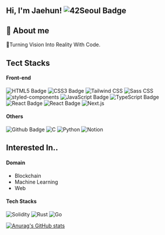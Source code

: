 ## Hi, I'm Jaehun! ![42Seoul Badge](https://img.shields.io/badge/42Seoul-000000?style=flat&logo=42&logoColor=white)
## 💬 About me
 🚀Turning Vision Into Reality With Code.

## Tect Stacks
#### Front-end
![HTML5 Badge](https://img.shields.io/badge/HTML5-E34F26?style=flat&logo=HTML5&logoColor=ffffff)
![CSS3 Badge](https://img.shields.io/badge/CSS3-1572B6?style=flat&logo=CSS3&logoColor=ffffff)
![Tailwind CSS](https://img.shields.io/badge/TailwindCSS-61DAFB?style=flat&logo=TailwindCSS&logoColor=ffffff)
![Sass CSS](https://img.shields.io/badge/Sass-CC6699?style=flat&logo=Sass&logoColor=ffffff)
![styled-components](https://img.shields.io/badge/styledcomponents-DB7093?style=flat&logo=styledcomponents&logoColor=ffffff)
![JavaScript Badge](https://img.shields.io/badge/JavaScript-F7DF1E?style=flat&logo=JavaScript&logoColor=ffffff)
![TypeScript Badge](https://img.shields.io/badge/TypeScript-3178C6?style=flat&logo=TypeScript&logoColor=ffffff)
![React Badge](https://img.shields.io/badge/React-61DAFB?style=flat&logo=React&logoColor=ffffff)
![React Badge](https://img.shields.io/badge/Reactt-61DAFB?style=flat&logo=React&logoColor=ffffff)
![Next.js](https://img.shields.io/badge/Next.js-000000?style=flat&logo=nextdotjs&logoColor=ffffff)

#### Others
![Github Badge](https://img.shields.io/badge/Github-grey?style=flat&logo=github&logoColor=white&link=https://github.com/Resister-boy/)
![C](https://img.shields.io/badge/C-A8B9CC?style=flat&logo=C&logoColor=ffffff)
![Python](https://img.shields.io/badge/python-3776AB?style=flat&logo=python&logoColor=ffffff)
![Notion](https://img.shields.io/badge/Notion-000000?style=flat&logo=notion&logoColor=ffffff)

## Interested In..
#### Domain
- Blockchain
- Machine Learning
- Web

#### Tech Stacks
![Solidity](https://img.shields.io/badge/Solidity-363636?style=flat&logo=solidity&logoColor=ffffff)
![Rust](https://img.shields.io/badge/Rust-000000?style=flat&logo=Rust&logoColor=ffffff)
![Go](https://img.shields.io/badge/Golang-00ADD8?style=flat&logo=go&logoColor=ffffff)


[![Anurag's GitHub stats](https://github-readme-stats.vercel.app/api?username=Resister-boy)](https://github.com/anuraghazra/github-readme-stats)

